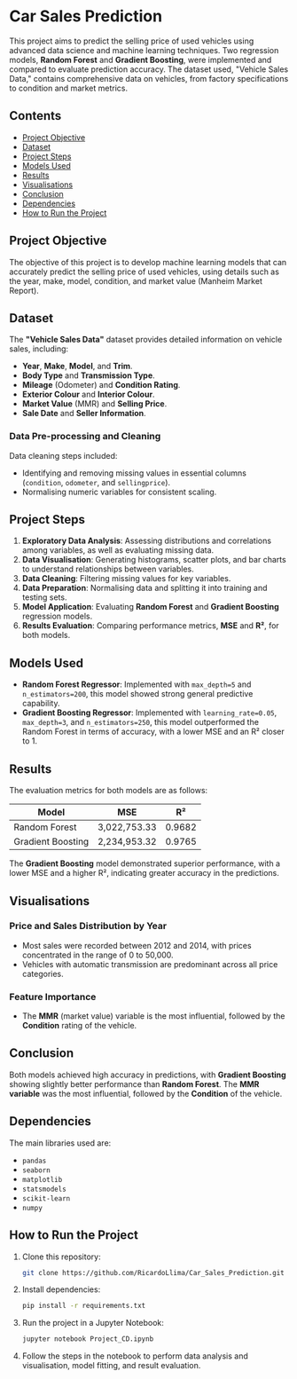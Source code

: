 # Car Sales Prediction

This project aims to predict the selling price of used vehicles using advanced data science and machine learning techniques. Two regression models, **Random Forest** and **Gradient Boosting**, were implemented and compared to evaluate prediction accuracy. The dataset used, "Vehicle Sales Data," contains comprehensive data on vehicles, from factory specifications to condition and market metrics.

## Contents

- [Project Objective](#project-objective)
- [Dataset](#dataset)
- [Project Steps](#project-steps)
- [Models Used](#models-used)
- [Results](#results)
- [Visualisations](#visualisations)
- [Conclusion](#conclusion)
- [Dependencies](#dependencies)
- [How to Run the Project](#how-to-run-the-project)

## Project Objective

The objective of this project is to develop machine learning models that can accurately predict the selling price of used vehicles, using details such as the year, make, model, condition, and market value (Manheim Market Report).

## Dataset

The **"Vehicle Sales Data"** dataset provides detailed information on vehicle sales, including:
- **Year**, **Make**, **Model**, and **Trim**.
- **Body Type** and **Transmission Type**.
- **Mileage** (Odometer) and **Condition Rating**.
- **Exterior Colour** and **Interior Colour**.
- **Market Value** (MMR) and **Selling Price**.
- **Sale Date** and **Seller Information**.

### Data Pre-processing and Cleaning

Data cleaning steps included:
- Identifying and removing missing values in essential columns (`condition`, `odometer`, and `sellingprice`).
- Normalising numeric variables for consistent scaling.

## Project Steps

1. **Exploratory Data Analysis**: Assessing distributions and correlations among variables, as well as evaluating missing data.
2. **Data Visualisation**: Generating histograms, scatter plots, and bar charts to understand relationships between variables.
3. **Data Cleaning**: Filtering missing values for key variables.
4. **Data Preparation**: Normalising data and splitting it into training and testing sets.
5. **Model Application**: Evaluating **Random Forest** and **Gradient Boosting** regression models.
6. **Results Evaluation**: Comparing performance metrics, **MSE** and **R²**, for both models.

## Models Used

- **Random Forest Regressor**: Implemented with `max_depth=5` and `n_estimators=200`, this model showed strong general predictive capability.
- **Gradient Boosting Regressor**: Implemented with `learning_rate=0.05`, `max_depth=3`, and `n_estimators=250`, this model outperformed the Random Forest in terms of accuracy, with a lower MSE and an R² closer to 1.

## Results

The evaluation metrics for both models are as follows:

| Model             | MSE           | R²      |
|-------------------|---------------|---------|
| Random Forest     | 3,022,753.33  | 0.9682  |
| Gradient Boosting | 2,234,953.32  | 0.9765  |

The **Gradient Boosting** model demonstrated superior performance, with a lower MSE and a higher R², indicating greater accuracy in the predictions.

## Visualisations

### Price and Sales Distribution by Year
- Most sales were recorded between 2012 and 2014, with prices concentrated in the range of 0 to 50,000.
- Vehicles with automatic transmission are predominant across all price categories.

### Feature Importance
- The **MMR** (market value) variable is the most influential, followed by the **Condition** rating of the vehicle.

## Conclusion

Both models achieved high accuracy in predictions, with **Gradient Boosting** showing slightly better performance than **Random Forest**. The **MMR variable** was the most influential, followed by the **Condition** of the vehicle.

## Dependencies

The main libraries used are:

- `pandas`
- `seaborn`
- `matplotlib`
- `statsmodels`
- `scikit-learn`
- `numpy`

## How to Run the Project

1. Clone this repository:
   ```bash
   git clone https://github.com/RicardoLlima/Car_Sales_Prediction.git
   ```

2. Install dependencies:
   ```bash
   pip install -r requirements.txt
   ```

3. Run the project in a Jupyter Notebook:
   ```bash
   jupyter notebook Project_CD.ipynb
   ```

4. Follow the steps in the notebook to perform data analysis and visualisation, model fitting, and result evaluation.
